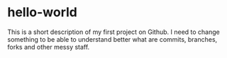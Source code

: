 # hello-world
This is a short description of my first project on Github.
I need to change something to be able to understand better what are commits, branches, forks and other messy staff.
